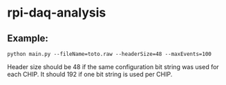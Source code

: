 # rpi-daq-analysis


## Example:

```python main.py --fileName=toto.raw --headerSize=48 --maxEvents=100```

Header size should be 48 if the same configuration bit string was used for each CHIP. It should 192 if one bit string is used per CHIP. 
